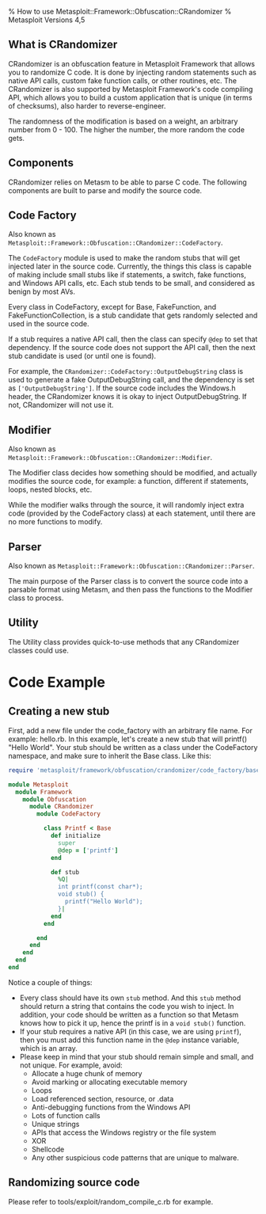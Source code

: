 % How to use Metasploit::Framework::Obfuscation::CRandomizer
% Metasploit Versions 4,5

## What is CRandomizer

CRandomizer is an obfuscation feature in Metasploit Framework that allows you to randomize C code. It is done by injecting random statements such as native API calls, custom fake function calls, or other routines, etc. The CRandomizer is also supported by Metasploit Framework's code compiling API, which allows you to build a custom application that is unique (in terms of checksums), also harder to reverse-engineer.

The randomness of the modification is based on a weight, an arbitrary number from 0 - 100. The higher the number, the more random the code gets.

## Components

CRandomizer relies on Metasm to be able to parse C code. The following components are built to parse and modify the source code.

## Code Factory

Also known as `Metasploit::Framework::Obfuscation::CRandomizer::CodeFactory`.

The `CodeFactory` module is used to make the random stubs that will get injected later in the source code. Currently, the things this class is capable of making include small stubs like if statements, a switch, fake functions, and Windows API calls, etc. Each stub tends to be small, and considered as benign by most AVs.

Every class in CodeFactory, except for Base, FakeFunction, and FakeFunctionCollection, is a stub candidate that gets randomly selected and used in the source code. 

If a stub requires a native API call, then the class can specify `@dep` to set that dependency. If the source code does not support the API call, then the next stub candidate is used (or until one is found).

For example, the `CRandomizer::CodeFactory::OutputDebugString` class is used to generate a fake OutputDebugString call, and the dependency is set as `['OutputDebugString']`. If the source code includes the Windows.h header, the CRandomizer knows it is okay to inject OutputDebugString. If not, CRandomizer will not use it.

## Modifier

Also known as `Metasploit::Framework::Obfuscation::CRandomizer::Modifier`.

The Modifier class decides how something should be modified, and actually modifies the source code, for example: a function, different if statements, loops, nested blocks, etc.

While the modifier walks through the source, it will randomly inject extra code (provided by the CodeFactory class) at each statement, until there are no more functions to modify.

## Parser

Also known as `Metasploit::Framework::Obfuscation::CRandomizer::Parser`.

The main purpose of the Parser class is to convert the source code into a parsable format using Metasm, and then pass the functions to the Modifier class to process.

## Utility

The Utility class provides quick-to-use methods that any CRandomizer classes could use.

# Code Example

## Creating a new stub

First, add a new file under the code_factory with an arbitrary file name. For example: hello.rb. In this example, let's create a new stub that will printf() "Hello World". Your stub should be written as a class under the CodeFactory namespace, and make sure to inherit the Base class. Like this:

```ruby
require 'metasploit/framework/obfuscation/crandomizer/code_factory/base'

module Metasploit
  module Framework
    module Obfuscation
      module CRandomizer
        module CodeFactory

          class Printf < Base
            def initialize
              super
              @dep = ['printf']
            end

            def stub
              %Q|
              int printf(const char*);
              void stub() {
                printf("Hello World");
              }|
            end
          end

        end
      end
    end
  end
end
```

Notice a couple of things:

* Every class should have its own `stub` method. And this `stub` method should return a string that contains the code you wish to inject. In addition, your code should be written as a function so that Metasm knows how to pick it up, hence the printf is in a `void stub()` function.
* If your stub requires a native API (in this case, we are using `printf`), then you must add this function name in the `@dep` instance variable, which is an array.
* Please keep in mind that your stub should remain simple and small, and not unique. For example, avoid:
  * Allocate a huge chunk of memory
  * Avoid marking or allocating executable memory
  * Loops
  * Load referenced section, resource, or .data
  * Anti-debugging functions from the Windows API
  * Lots of function calls
  * Unique strings
  * APIs that access the Windows registry or the file system
  * XOR
  * Shellcode
  * Any other suspicious code patterns that are unique to malware.

## Randomizing source code

Please refer to tools/exploit/random_compile_c.rb for example.
